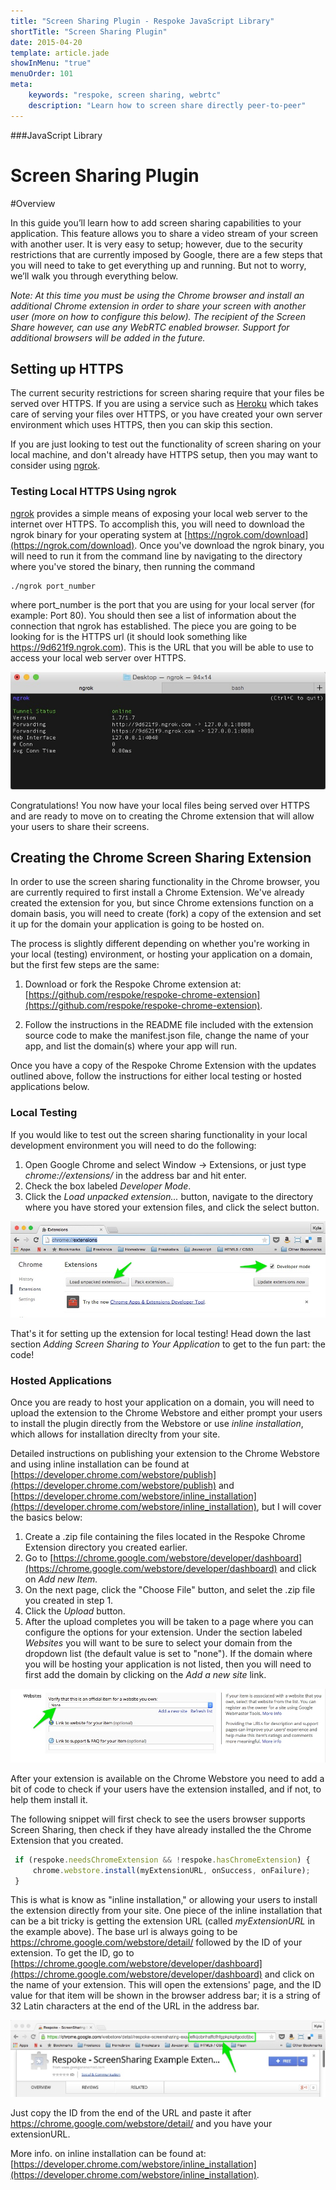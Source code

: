 ```yaml
---
title: "Screen Sharing Plugin - Respoke JavaScript Library"
shortTitle: "Screen Sharing Plugin"
date: 2015-04-20
template: article.jade
showInMenu: "true"
menuOrder: 101
meta:
    keywords: "respoke, screen sharing, webrtc"
    description: "Learn how to screen share directly peer-to-peer"
---
```


###JavaScript Library
# Screen Sharing Plugin

#Overview

In this guide you’ll learn how to add screen sharing capabilities to your application. This feature allows you to share a video stream of your screen with another user. It is very easy to setup; however, due to the security restrictions that are currently imposed by Google, there are a few steps that you will need to take to get everything up and running. But not to worry, we’ll walk you through everything below.

*Note: At this time you must be using the Chrome browser and install an additional Chrome extension in order to share your screen with another user (more on how to configure this below). The recipient of the Screen Share however, can use any WebRTC enabled browser. Support for additional browsers will be added in the future.*


## Setting up HTTPS
The current security restrictions for screen sharing require that your files be served over HTTPS. If you are using a service such as [Heroku](http://herokuapp.com/) which takes care of serving your files over HTTPS, or you have created your own server environment which uses HTTPS, then you can skip this section.

If you are just looking to test out the functionality of screen sharing on your local machine, and don't already have HTTPS setup, then you may want to consider using [ngrok](https://ngrok.com/).

### Testing Local HTTPS Using ngrok
[ngrok](https://ngrok.com/) provides a simple means of exposing your local web server to the internet over HTTPS. To accomplish this, you will need to download the ngrok binary for your operating system at [https://ngrok.com/download](https://ngrok.com/download). Once you've download the ngrok binary, you will need to run it from the command line by navigating to the directory where you've stored the binary, then running the command

```
./ngrok port_number
```

where port_number is the port that you are using for your local server (for example: Port 80). You should then see a list of information about the connection that ngrok has established. The piece you are going to be looking for is the HTTPS url (it should look something like https://9d621f9.ngrok.com). This is the URL that you will be able to use to access your local web server over HTTPS.

![ngrok running in the terminal](../../../images/ngrok-running.jpg)

Congratulations! You now have your local files being served over HTTPS and are ready to move on to creating the Chrome extension that will allow your users to share their screens.


## Creating the Chrome Screen Sharing Extension
In order to use the screen sharing functionality in the Chrome browser, you are currently required to first install a Chrome Extension. We've already created the extension for you, but since Chrome extensions function on a domain basis, you will need to create (fork) a copy of the extension and set it up for the domain your application is going to be hosted on.

The process is slightly different depending on whether you're working in your local (testing) environment, or hosting your application on a domain, but the first few steps are the same:

1. Download or fork the Respoke Chrome extension at: [https://github.com/respoke/respoke-chrome-extension](https://github.com/respoke/respoke-chrome-extension).

2. Follow the instructions in the README file included with the extension source code to make the manifest.json file, change the name of your app, and list the domain(s) where your app will run.

Once you have a copy of the Respoke Chrome Extension with the updates outlined above, follow the instructions for either local testing or hosted applications below.


### Local Testing
If you would like to test out the screen sharing functionality in your local development environment you will need to do the following:


1. Open Google Chrome and select Window -> Extensions, or just type *chrome://extensions/* in the address bar and hit enter.
2. Check the box labeled *Developer Mode*.
3. Click the *Load unpacked extension...* button, navigate to the directory where you have stored your extension files, and click the select button.

![respoke ngrok example with chrome extension installing locally](../../../images/chrome-extension-local.jpg)

That's it for setting up the extension for local testing! Head down the last section *Adding Screen Sharing to Your Application* to get to the fun part: the code!

### Hosted Applications
Once you are ready to host your application on a domain,  you will need to upload the extension to the Chrome Webstore and either prompt your users to install the plugin directly from the Webstore or use *inline installation*, which allows for installation direclty from your site.

Detailed instructions on publishing your extension to the Chrome Webstore and using inline installation can be found at [https://developer.chrome.com/webstore/publish](https://developer.chrome.com/webstore/publish) and
[https://developer.chrome.com/webstore/inline_installation](https://developer.chrome.com/webstore/inline_installation), but I will cover the basics below:

1. Create a .zip file containing the files located in the Respoke Chrome Extension directory you created earlier.
2. Go to [https://chrome.google.com/webstore/developer/dashboard](https://chrome.google.com/webstore/developer/dashboard) and click on *Add new Item.*
3. On the next page, click the "Choose File" button, and selet the .zip file you created in step 1.
4. Click the *Upload* button.
5. After the upload completes you will be taken to a page where you can configure the options for your extension. Under the section labeled *Websites* you will want to be sure to select your domain from the dropdown list (the default value is set to "none"). If the domain where you will be hosting your application is not listed, then you will need to first add the domain by clicking on the *Add a new site* link.

![ngrok screencap of respoke chrome extension for screensharing on a website](../../../images/chrome-extension-website.jpg)

After your extension is available on the Chrome Webstore you need to add a bit of code to check if your users have the extension installed, and if not, to help them install it.

The following snippet will first check to see   the users browser supports Screen Sharing, then check if they have already installed the the Chrome Extension that you created.

```javascript
 if (respoke.needsChromeExtension && !respoke.hasChromeExtension) {
     chrome.webstore.install(myExtensionURL, onSuccess, onFailure);
 }
```

This is what is know as "inline installation," or allowing your users to install the extension directly from your site. One piece of the inline installation that can be a bit tricky is getting the extension URL (called *myExtensionURL* in the example above). The base url is always going to be https://chrome.google.com/webstore/detail/ followed by the ID of your extension. To get the ID, go to [https://chrome.google.com/webstore/developer/dashboard](https://chrome.google.com/webstore/developer/dashboard) and click on the name of your extension. This will open the extensions' page, and the ID value for that item will be shown in the browser address bar; it is a string of 32 Latin characters at the end of the URL in the address bar.

![screensharing with a chrome extension and showing the ID of the extension for inline installation](../../../images/chrome-extension-id.jpg)

Just copy the ID from the end of the URL and paste it after https://chrome.google.com/webstore/detail/ and you have your extensionURL.

More info. on inline installation can be found at: [https://developer.chrome.com/webstore/inline_installation](https://developer.chrome.com/webstore/inline_installation).

